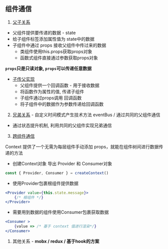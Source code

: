 ## 组件通信
1. [父子关系](./src/ToChildren.jsx)
- 父组件提供要传递的数据 - state
- 给子组件标签添加属性值为 state中的数据
- 子组件中通过 props 接收父组件中传过来的数据
  - 类组件使用this.props获取props对象
  - 函数式组件直接通过参数获取props对象 
  
**`props`只是只读对象, `props`可以传递任意数据**

- [子传父实现](./src/ToFather.jsx)
  - 父组件提供一个回调函数 - 用于接收数据
  - 将函数作为属性的值, 传递子组件
  - 子组件通过props调用 回调函数
  - 将子组件中的数据作为参数传递给回调函数

2. [兄弟关系](./src/Sibling.jsx) - 自定义时间模式产生技术方法 eventBus / 通过共同的父组件通信
- 通过状态提升机制, 利用共同的父组件实现兄弟通信

3. [跨组件通信](./src/AcrossC.jsx) 

Context 提供了一个无需为每层组件手动添加 props，就能在组件树间进行数据传递的方法
- 创建Context对象 导出 Provider 和 Consumer对象
```jsx
const { Provider, Consumer } = createContext()
```
- 使用Provider包裹根组件提供数据
```jsx
<Provider value={this.state.message}>
    {/* 根组件 */}
</Provider>
```
- 需要用到数据的组件使用Consumer包裹获取数据
```jsx
<Consumer >
    {value => /* 基于 context 值进行渲染*/}
</Consumer>
```

1. 其他关系 - **mobx / redux / 基于hook的方案**
